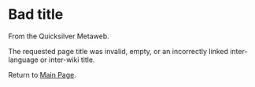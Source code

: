 
# Bad title

From the Quicksilver Metaweb.

The requested page title was invalid, empty, or
an incorrectly linked inter-language or inter-wiki title.

Return to [Main Page](/main-page).
